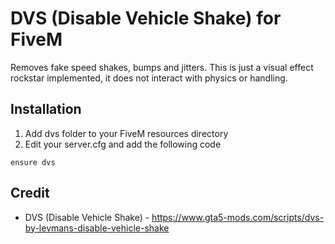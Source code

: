 # DVS (Disable Vehicle Shake) for FiveM
Removes fake speed shakes, bumps and jitters. This is just a visual effect rockstar implemented, it does not interact with physics or handling.

## Installation
1. Add dvs folder to your FiveM resources directory
2. Edit your server.cfg and add the following code
```
ensure dvs
```
## Credit
+ DVS (Disable Vehicle Shake) - https://www.gta5-mods.com/scripts/dvs-by-levmans-disable-vehicle-shake
